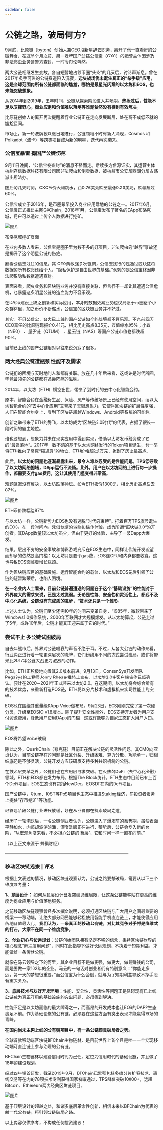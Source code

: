```yaml
---
sidebar: false
---
```


# 公链之路，破局何方?

9月底，比原链（bytom）创始人兼CEO段新星辞去职务，离开了他一直看好的公链舞台。在这半个月之前，另一老牌国产公链公信宝（GXC）的运营主体因涉及非法爬虫业务遭警方查封，一时令舆论哗然。  

两大公链相继发生变故，各自短暂地占领币圈“头条”的几天后，讨论声渐息。曾在2017年炙手可热的公链赛道陷入沉寂，**这块战场仍未诞生真正的“杀手级”应用，这是全球范围内所有公链都面临的尴尬，哪怕是最星光闪耀的以太坊和EOS，也未能突破想象。**

从2014年到2019年，五年时间，公链从探索阶段进入井喷期。**热闹过后，性能不足以支撑野心，商业应用和价值难以落地等难题依然没有得到有效解决**。

比原链创始人的离开再次提醒着行业公链正在走向发展断层，处在高不成低不就的尴尬区间。

市场上，新一轮洗牌夜以继日地进行，公链领域不时有新人涌现，Cosmos 和Polkadot（波卡）等跨链项目成为新的明星，迭代再次袭来。

### 公信宝暴雷 揭国产公链伤疤

9月11日晚间，“公信宝被查封”的消息不胫而走。后续多方信源证实，其运营主体杭州存信数据科技有限公司因非法爬虫和倒卖数据，被杭州市公安局西湖分局古荡派出所法办。

随后的几天时间，GXC币价大幅跳水，由0.76美元跌至最低0.29美元，跌幅超过60%。

公信宝成立于2016年，是币圈最早投入商业应用落地的公链之一。2017年6月，公信宝正式推出主网GXChain，2018年1月，公信宝发布了著名的DApp布洛克城，用户可以通过上传个人数据进行挖矿。

![图片](./image//019-00.jpg)

布洛克城挖矿页面  

在业内多数人看来，公信宝是圈子里为数不多的好项目，非法爬虫的“越界”事故还是揭开了这个明星公链的伤疤。

翻看公信宝过往的信息，其 CEO黄敏强多次强调，公信宝践行的是通过区块链将数据的所有权归还给个人，“隐私保护是自由世界的基础。”讽刺的是公信宝终因非法爬取隐私数据遭遇查封。

表面来看，爬虫业务和区块链业务并没有直接关联，但言行不一却让其遭遇公信危机，也暴露这条明星公链的造血能力不容乐观。

在DApp建设上缺乏创新和实际应用，本身的数据交易业务也仅局限于币圈这个小众群体里，加之币价不断缩水，公信宝的区块链业务并不好过。

其实，不只公信宝，各大已上线的国产公链如今的处境都不算乐观。不久前经历CEO离任的比原链现报价0.41元，相比历史高点8.35元，市值缩水95%；小蚁（NEO） 、量子链（QTUM） 、星云链（NAS）等国产公链市值也都跌超90%。

目前已上线的国产公链相对以往来说沉寂了很多。

### 两大经典公链遭瓶颈 性能不及需求

公链们的困境与天时地利人和都有关联。放在几十年后来看，这或许是时代所囿，毕竟最领先的公链都在品尝阵痛的滋味。

2014年，以太坊（ETH）横空出世，带来了划时代的去中心化智能合约。

原本，智能合约在金融衍生品、保险、房产等传统场景上已经有使用空间，而以太坊智能合约的“去中心化应用”又带来了无限想象力，它使得区块链的扩展性变强，人们在智能合约身上，看到了区块链超越Windows、Android等系统的可能性。 

创新之举带来了ETH的腾飞，以太坊成为“区块链2.0时代”的代表，占据了很长一段时间的霸主地位。

谁也没想到，想象力并未在现实应用中得到实现，借助以太坊发币融资成了它的“最强落地”。2017年，数不清的基于以太坊网络发行的Token项目诞生，也一举将ETH推向了募资“硬通货”的地位，ETH价格超过1万元，达到了历史最高点。

此后，**以太坊的问题也逐渐暴露出来，最令人难以忍受的是性能问题。TPS低导致了以太坊网络拥堵，DApp运行不流畅。此外，用户在以太坊网络上进行每一步操作，都需要支付gas费用，这让其使用门槛变得非常高**。

难题迟迟没有解决，以太坊跌落神坛。如今ETH报价1300元，相比历史高点跌去87%。

![图片](./image//019-01.jpg)

ETH币价跌幅达87%  

与以太坊一样，公链新势力EOS也没有逃脱“时代的束缚”。打着百万TPS旗号诞生的EOS，在一段时间内，凭借快捷的转账和操作体验，成为所谓“区块链3.0”的开创者。其DApp数量较以太坊虽少，但由于更好的体验，主导了一波Dapp大爆发。

结果，层出不穷的安全事故和博彩游戏充斥在EOS生态中，同样让传统开发者望而却步的依然是高门槛：以太坊只是要个gas费，EOS连CPU和内存都要收费。这也导致EOS面临着增长瓶颈。

作为区块链应用的基础设施、运行智能合约的载体，以太坊和EOS先后引领了公链的短暂繁荣后，也陷入困境。

**在一名业内人士看来，目前公链普遍遭遇的问题在于这个“基础设施”的性能对于外界庞大的需求来说，还是太过脆弱。无论是性能、安全性和灵活性上，都远不及中心化系统，公链没有完成质的进步，“技术还只是一个雏形**。

上述人士认为，公链们至少还需10年的时间来变革自身，“1985年，微软带来了Windows1.0操作系统，2000年互联网才大规模爆发。从以太坊算起，公链走过了5年，或许10年后，公链才能真正迎来属于它的时代。”

### 尝试不止 多公链试图破局

自去年熊市后，外界对公链唱衰的声音不绝于耳。不过，从各大公链的动作来看，行业内正进行着一轮更深层次的洗牌，它们纷纷用不同的方式尝试破局。或许将带来比2017年公链大战更为激烈的动作。

比如，ETH正积极地向着其2.0版本前进。9月13日，ConsenSys开发团队PegaSys的工程师Jonny Rhea在推特上宣布，以太坊2.0多客户端操作已经确认。预计在2020∼2021年正式带来以太坊2.0。在这期间，以太坊将会综合所有的技术优势，来重新打造POS链，ETH将以分片技术和虚拟机来实现性能上的突破。

EOS也在围绕其重量级DApp Voice做布局。9月23日，EOS刚刚完成了第一次硬分叉，升级至EOSIO v1.8版本。除了提升安全性能外，EOS支持开发者为用户支付资源费用，降低用户使用DApp的门槛，这或许能够为自家生态扩大用户入口。

![图片](./image//019-02.jpg)

EOS寄希望Voice破局  

除此之外，QuarkChain（夸克链）目前正在解决公链的灵活性问题。其CMO向亚贞认为，目前公链存在的问题是社区分裂、升级困难、算力分散、功能单一，归根结底还是不够灵活，公链开发方应该研发支持多种共识机制的公链。

在技术层变革之外，公链们也在应用层寻求突破。在火热的DeFi（去中心化金融）领域，ETH和EOS都在发力布局。根据The Block统计，ETH生态中目前已有上百个DeFi项目，EOS生态也有包括NewDex、EOSDT在内的DeFi项目。

国产公链中，Qtum、IOST等PoS项目也生态中推进Staking经济，在投资者服务上提供“存币挖矿”等功能。

尽管现阶段公链行业进展放缓，好在从业者都在探索破局之道。

经历了一轮泡沫后，一名公链创业者认为，公链进入了爆发前的蓄势期，虽然表面平静如水，内部却波涛汹涌，深度洗牌正在进行，蓄势后，公链会步入新的台阶，“从宏观角度来看，不必担心公链的‘断层’，它和时间一样一直在向前。”

（以上正文来源于 蜂巢财经）

—————————————————————————————

### 移动区块链观察 | 评论

根据上文表述的情况，移动区块链观察认为，公链之路要想破局，需要从以下三个维度来考量：

**1、顶层设计：** 如何从顶层设计出发突破思维局限，让这条公链能够站在更高的维度为商业应用与价值落地服务。  

之前移动区块链观察曾经多次撰文说明，必须打通区块链与广大用户之间最重要的桥梁——移动端，让绝大部分网民能够轻松使用智能手机直连链上，才能使得应用落地价值最大化。**我们认为，一条真正的移动公有链，对比其竞争对手将是降维式的打击，大家不在同一个维度竞争。**

**2、创业初心与长远规划**：公链创始团队拥有坚定不移的信念，秉持区块链世界的核心理念“解决信用问题”，同时在此指导下做好长远规划，不执着于短期利益，才能做好一条传世公链。  

就像在马云领导之下的阿里，其企业目标不是做更强，做更大，做最赚钱的公司，而是要做一家102年的企业。马云的一句话对创业者们有特别意义：“你能走多远，第一天的梦想很重要。”而公信宝为什么会倒，就与为了短期利益导致不择手段有重大关系。

**3、底层技术与友好开发环境**：性能、安全性、灵活性等问题正是阻碍现有已上线公链成为真正可用的基础设施的突出问题，必须得到解决。  

性能不足是以太坊面临的最大障碍之一，而高昂的开发成本也让EOS的DAPP生态裹足不前。作为基础设施的公有链，必须要在这些方面有突出表现才能赢得市场的青睐。

**在国内尚未主网上线的公有链项目中，有一条公链颇具破局者之势。**

全球首款移动端区块链BFChain生物链林，是目前世界上首个且是唯一一个实现移动端可直连链上参与治理的公有链。  

BFChain生物链林以建设信用时代为己任，定位为信用时代的基础设施，并且做了18年的建设规划。

经过四年埋首研发，截至2019年9月，BFChain已累积包括多维分片扩容技术、离线交易等在内的78项技术专利获得国家初审通过，TPS峰值突破10000+，远超Bitcoin、Ethereum两大经典区块链项目。

![图片](./image//019-03.jpg)

基于顶层设计的超越之处，和诸多底层革命性创新，相信未来以BFChain为代表的新一代公有链，将引领公链破局之路。

以上内容仅供参考，不构成任何投资建议！

